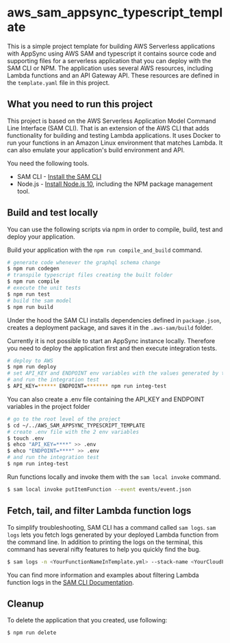 # aws_sam_appsync_typescript_template

This is a simple project template for building AWS Serverless applications with AppSync using AWS SAM and typescript
it contains source code and supporting files for a serverless application that you can deploy with the SAM CLI or NPM. 
The application uses several AWS resources, including Lambda functions and an API Gateway API. These resources are defined in the `template.yaml` file in this project. 

## What you need to run this project

This project is based on the AWS Serverless Application Model Command Line Interface (SAM CLI). That is an extension of the AWS CLI that adds functionality for building and testing Lambda applications. It uses Docker to run your functions in an Amazon Linux environment that matches Lambda. It can also emulate your application's build environment and API.

You need the following tools.

* SAM CLI - [Install the SAM CLI](https://docs.aws.amazon.com/serverless-application-model/latest/developerguide/serverless-sam-cli-install.html)
* Node.js - [Install Node.js 10](https://nodejs.org/en/), including the NPM package management tool.

## Build and test locally

You can use the following scripts via npm in order to compile, build, test and deploy your application.

Build your application with the `npm run compile_and_build` command.

```bash
# generate code whenever the graphql schema change
$ npm run codegen
# transpile typescript files creating the built folder
$ npm run compile
# execute the unit tests
$ npm run test
# build the sam model
$ npm run build
```

Under the hood the SAM CLI installs dependencies defined in `package.json`, creates a deployment package, and saves it in the `.aws-sam/build` folder.

Currently it is not possible to start an AppSync instance locally. Therefore you need to deploy the application first and then execute integration tests.

```bash
# deploy to AWS
$ npm run deploy
# set API_KEY and ENDPOINT env variables with the values generated by the preceding command
# and run the integration test
$ API_KEY=****** ENDPOINT=******* npm run integ-test
```

You can also create a .env file containing the API_KEY and ENDPOINT variables in the project folder

```bash
# go to the root level of the project
$ cd ~/../AWS_SAM_APPSYNC_TYPESCRIPT_TEMPLATE
# create .env file with the 2 env variables
$ touch .env
$ ehco "API_KEY=****" >> .env
$ ehco "ENDPOINT=****" >> .env
# and run the integration test
$ npm run integ-test
```



Run functions locally and invoke them with the `sam local invoke` command.

```bash
$ sam local invoke putItemFunction --event events/event.json
```

## Fetch, tail, and filter Lambda function logs

To simplify troubleshooting, SAM CLI has a command called `sam logs`. `sam logs` lets you fetch logs generated by your deployed Lambda function from the command line. In addition to printing the logs on the terminal, this command has several nifty features to help you quickly find the bug.

```bash
$ sam logs -n <YourFunctionNameInTemplate.yml> --stack-name <YourCloudFormationStackName> --tail
```

You can find more information and examples about filtering Lambda function logs in the [SAM CLI Documentation](https://docs.aws.amazon.com/serverless-application-model/latest/developerguide/serverless-sam-cli-logging.html).

## Cleanup

To delete the application that you created, use following:

```bash
$ npm run delete
```

